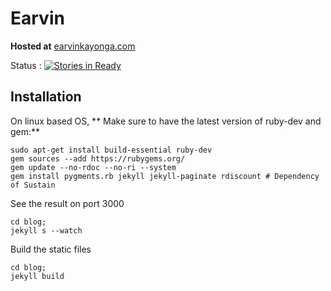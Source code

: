 # Earvin

**Hosted at**
[earvinkayonga.com](http://earvinkayonga.com)

Status :
[![Stories in Ready](https://badge.waffle.io/EarvinKayonga/earvin.svg?label=ready&title=Ready)](http://waffle.io/EarvinKayonga/earvin)

## Installation

On linux based OS,
** Make sure to have the latest version of ruby-dev and gem:**
```
sudo apt-get install build-essential ruby-dev
gem sources --add https://rubygems.org/
gem update --no-rdoc --no-ri --system
gem install pygments.rb jekyll jekyll-paginate rdiscount # Dependency of Sustain
```

See the result on port 3000
```
cd blog;
jekyll s --watch
```

Build the static files

```
cd blog;
jekyll build
```
